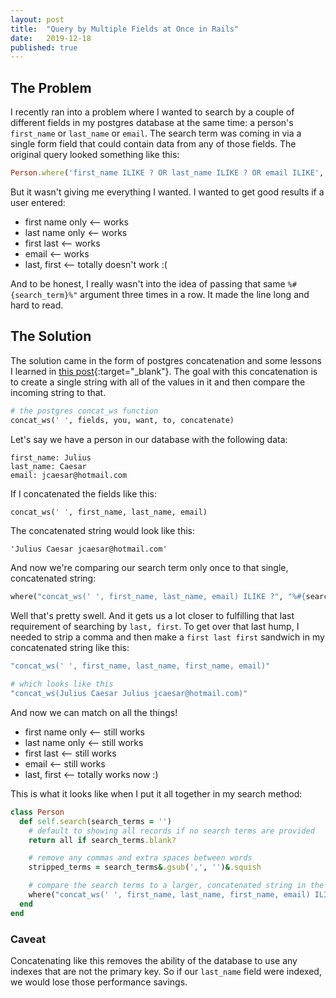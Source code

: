 ```yaml
---
layout: post
title:  "Query by Multiple Fields at Once in Rails"
date:   2019-12-18
published: true
---
```


## The Problem
I recently ran into a problem where I wanted to search by a couple of different fields in my postgres database at the same time: a person's `first_name` or `last_name` or `email`. The search term was coming in via a single form field that could contain data from any of those fields. The original query looked something like this:

```ruby
Person.where('first_name ILIKE ? OR last_name ILIKE ? OR email ILIKE', "%#{search_term}%", "%#{search_term}%", "%#{search_term}%")
```

But it wasn't giving me everything I wanted. I wanted to get good results if a user entered:
* first name only <-- works
* last name only  <-- works
* first last      <-- works
* email           <-- works
* last, first     <-- totally doesn't work :(

And to be honest, I really wasn't into the idea of passing that same `%#{search_term}%"` argument three times in a row. It made the line long and hard to read.

## The Solution
The solution came in the form of postgres concatenation and some lessons I learned in [this post](http://millo.me/search-by-multiple-columns-in-active-record){:target="_blank"}. The goal with this concatenation is to create a single string with all of the values in it and then compare the incoming string to that.

```ruby
# the postgres concat_ws function
concat_ws(' ', fields, you, want, to, concatenate)
```

Let's say we have a person in our database with the following data:
```
first_name: Julius
last_name: Caesar
email: jcaesar@hotmail.com
```
If I concatenated the fields like this:
```ruby
concat_ws(' ', first_name, last_name, email)
```
The concatenated string would look like this:
```
'Julius Caesar jcaesar@hotmail.com'
```
And now we're comparing our search term only once to that single, concatenated string:
```ruby
where("concat_ws(' ', first_name, last_name, email) ILIKE ?", "%#{search_terms}%")
```
Well that's pretty swell. And it gets us a lot closer to fulfilling that last requirement of searching by `last, first`. To get over that last hump, I needed to strip a comma and then make a `first last first` sandwich in my concatenated string like this:
```ruby
"concat_ws(' ', first_name, last_name, first_name, email)"

# which looks like this
"concat_ws(Julius Caesar Julius jcaesar@hotmail.com)"
```
And now we can match on all the things!
* first name only <-- still works
* last name only  <-- still works
* first last      <-- still works
* email           <-- still works
* last, first     <-- totally works now :)

This is what it looks like when I put it all together in my search method:

```ruby
class Person
  def self.search(search_terms = '')
    # default to showing all records if no search terms are provided
    return all if search_terms.blank?

    # remove any commas and extra spaces between words
    stripped_terms = search_terms&.gsub(',', '')&.squish

    # compare the search terms to a larger, concatenated string in the db
    where("concat_ws(' ', first_name, last_name, first_name, email) ILIKE ?", "%#{stripped_terms}%")
  end
end
```

### Caveat
Concatenating like this removes the ability of the database to use any indexes that are not the primary key. So if our `last_name` field were indexed, we would lose those performance savings.
